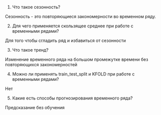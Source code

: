 1. Что такое сезонность? 

Сезонность - это повторяющиеся закономерности во временном ряду.

2. Для чего применяется скользящее среднее при работе с временными рядами? 

Для того чтобы сгладить ряд и избавиться от сезонности

3. Что такое тренд? 

Изменение временного ряда на большом промежутке времени без повторяющихся закономерностей

4. Можно ли применять train_test_split и KFOLD при работе с временными рядами? 

Нет

5. Какие есть способы прогнозирования временного ряда?

Предсказание без обучения
